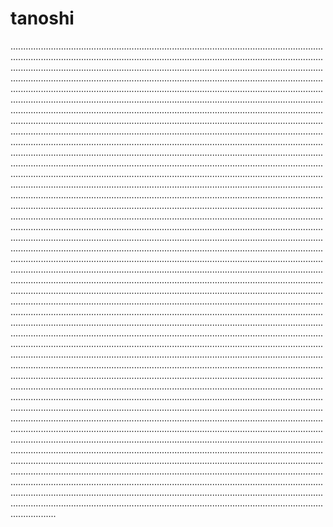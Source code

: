 # tanoshi

..................................................................................................................................................................................................................................................................................................................................................................................................................................................................................................................................................................................................................................................................................................................................................................................................................................................................................................................................................................................................................................................................................................................................................................................................................................................................................................................................................................................................................................................................................................................................................................................................................................................................................................................................................................................................................................................................................................................................................................................................................................................................................................................................................................................................................................................................................................................................................................................................................................................................................................................................................................................................................................................................................................................................................................................................................................................................................................................................................................................................................................................................................................................................................................................................................................................................................................................................................................................................................................................................................................................................................................................................................................................................................................................................................................................................................................................................................................................................................................................................................................................................................................................................................................................................................................................................................................................................................................................................................................................................................................................................................................................................................................................................................................................................................................................................................................................................................................................................................................................................................................................................................................................................................................................................................................................................................................................................................................................................................................................................................................................................................................................................................................................................................................